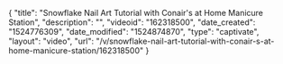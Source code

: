 {
    "title": "Snowflake Nail Art Tutorial with Conair's at Home Manicure Station",
    "description": "",
    "videoid": "162318500",
    "date_created": "1524776309",
    "date_modified": "1524874870",
    "type": "captivate",
    "layout": "video",
    "url": "\/v\/snowflake-nail-art-tutorial-with-conair-s-at-home-manicure-station\/162318500"
}
